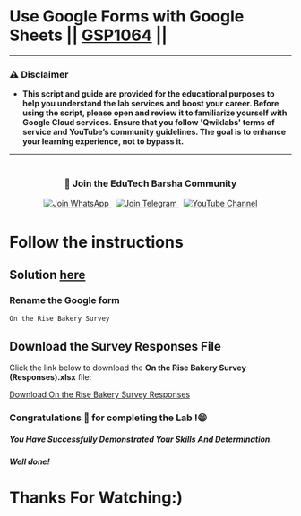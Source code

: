 # Use Google Forms with Google Sheets || [GSP1064](https://www.cloudskillsboost.google/focuses/46917?parent=catalog) ||

---
### ⚠️ Disclaimer
- **This script and guide are provided for  the educational purposes to help you understand the lab services and boost your career. Before using the script, please open and review it to familiarize yourself with Google Cloud services. Ensure that you follow 'Qwiklabs' terms of service and YouTube’s community guidelines. The goal is to enhance your learning experience, not to bypass it.**
---
<div align="center" style="padding: 5px;">
  <h3>📱 Join the EduTech Barsha Community</h3>
  
  <a href="https://whatsapp.com/channel/0029Va5J2r5Jf05cKT1pZh31">
    <img src="https://img.shields.io/badge/Join_WhatsApp-25D366?style=for-the-badge&logo=whatsapp&logoColor=white" alt="Join WhatsApp">
  </a>
  &nbsp;
  <a href="https://t.me/edutechbarsha">
    <img src="https://img.shields.io/badge/Join_Telegram-229ED9?style=for-the-badge&logo=telegram&logoColor=white" alt="Join Telegram">
  </a>
  &nbsp;
  <a href="https://www.youtube.com/@edutechbarsha?sub_confirmation=1">
    <img src="https://img.shields.io/badge/Subscribe-EduTech%20Barsha-FF0000?style=for-the-badge&logo=youtube&logoColor=white" alt="YouTube Channel">
  </a>
</div>

# Follow the instructions
## Solution [here](https://youtu.be/ckTp8NUu01A)

### Rename the Google form

```
On the Rise Bakery Survey
```
## Download the Survey Responses File

Click the link below to download the **On the Rise Bakery Survey (Responses).xlsx** file:

[Download On the Rise Bakery Survey Responses](https://github.com/Techbarsha/github_cloud/blob/main/Use%20Google%20Forms%20with%20Google%20Sheets/On%20the%20Rise%20Bakery%20Survey%20(Responses).xlsx)

### Congratulations 🎉 for completing the Lab !😄

##### *You Have Successfully Demonstrated Your Skills And Determination.*

#### *Well done!*

# Thanks For Watching:)
